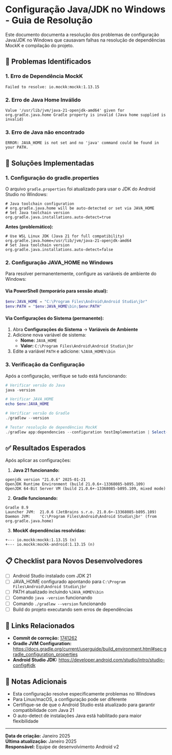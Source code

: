 # Configuração Java/JDK no Windows - Guia de Resolução

Este documento documenta a resolução dos problemas de configuração Java/JDK no Windows que causavam falhas na resolução de dependências MockK e compilação do projeto.

## 🚨 Problemas Identificados

### 1. Erro de Dependência MockK
```
Failed to resolve: io.mockk:mockk:1.13.15
```

### 2. Erro de Java Home Inválido
```
Value '/usr/lib/jvm/java-21-openjdk-amd64' given for org.gradle.java.home Gradle property is invalid (Java home supplied is invalid)
```

### 3. Erro de Java não encontrado
```
ERROR: JAVA_HOME is not set and no 'java' command could be found in your PATH.
```

## 🔧 Soluções Implementadas

### 1. Configuração do gradle.properties

O arquivo `gradle.properties` foi atualizado para usar o JDK do Android Studio no Windows:

```properties
# Java toolchain configuration
# org.gradle.java.home will be auto-detected or set via JAVA_HOME
# Set Java toolchain version  
org.gradle.java.installations.auto-detect=true
```

**Antes (problemático):**
```properties
# Use WSL Linux JDK (Java 21 for full compatibility)
org.gradle.java.home=/usr/lib/jvm/java-21-openjdk-amd64
# Set Java toolchain version  
org.gradle.java.installations.auto-detect=false
```

### 2. Configuração JAVA_HOME no Windows

Para resolver permanentemente, configure as variáveis de ambiente do Windows:

#### Via PowerShell (temporário para sessão atual):
```powershell
$env:JAVA_HOME = "C:\Program Files\Android\Android Studio\jbr"
$env:PATH = "$env:JAVA_HOME\bin;$env:PATH"
```

#### Via Configurações do Sistema (permanente):
1. Abra **Configurações do Sistema** → **Variáveis de Ambiente**
2. Adicione nova variável de sistema:
   - **Nome:** `JAVA_HOME`
   - **Valor:** `C:\Program Files\Android\Android Studio\jbr`
3. Edite a variável `PATH` e adicione: `%JAVA_HOME%\bin`

### 3. Verificação da Configuração

Após a configuração, verifique se tudo está funcionando:

```powershell
# Verificar versão do Java
java -version

# Verificar JAVA_HOME
echo $env:JAVA_HOME

# Verificar versão do Gradle
./gradlew --version

# Testar resolução de dependências MockK
./gradlew app:dependencies --configuration testImplementation | Select-String "mockk"
```

## ✅ Resultados Esperados

Após aplicar as configurações:

1. **Java 21 funcionando:**
```
openjdk version "21.0.6" 2025-01-21
OpenJDK Runtime Environment (build 21.0.6+-13368085-b895.109)
OpenJDK 64-Bit Server VM (build 21.0.6+-13368085-b895.109, mixed mode)
```

2. **Gradle funcionando:**
```
Gradle 8.9
Launcher JVM:  21.0.6 (JetBrains s.r.o. 21.0.6+-13368085-b895.109)
Daemon JVM:    'C:\Program Files\Android\Android Studio\jbr' (from org.gradle.java.home)
```

3. **MockK dependências resolvidas:**
```
+--- io.mockk:mockk:1.13.15 (n)
+--- io.mockk:mockk-android:1.13.15 (n)
```

## 📋 Checklist para Novos Desenvolvedores

- [ ] Android Studio instalado com JDK 21
- [ ] JAVA_HOME configurado apontando para `C:\Program Files\Android\Android Studio\jbr`
- [ ] PATH atualizado incluindo `%JAVA_HOME%\bin`
- [ ] Comando `java -version` funcionando
- [ ] Comando `./gradlew --version` funcionando
- [ ] Build do projeto executando sem erros de dependências

## 🔗 Links Relacionados

- **Commit de correção:** [1741262](https://github.com/RCDNC/android-v2/commit/1741262)
- **Gradle JVM Configuration:** https://docs.gradle.org/current/userguide/build_environment.html#sec:gradle_configuration_properties
- **Android Studio JDK:** https://developer.android.com/studio/intro/studio-config#jdk

## 📝 Notas Adicionais

- Esta configuração resolve especificamente problemas no Windows
- Para Linux/macOS, a configuração pode ser diferente
- Certifique-se de que o Android Studio está atualizado para garantir compatibilidade com Java 21
- O auto-detect de instalações Java está habilitado para maior flexibilidade

---

**Data de criação:** Janeiro 2025  
**Última atualização:** Janeiro 2025  
**Responsável:** Equipe de desenvolvimento Android v2 